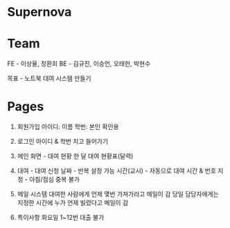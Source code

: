 # Supernova

# Team

FE - 이상율, 정환희
BE - 김규진, 이승언, 오태헌, 박현수

목표 - 노트북 대여 시스템 만들기

# Pages

1. 회원가입
   아이디: 이름
   학번: 본인 확인용

2. 로그인
   아이디 & 학번 치고 들어가기

3. 메인 화면 - 대여 현황
   한 달 대여 현황표(달력)

4. 대여 - 대여 신청
   날짜 - 반복 설정 가능
   시간(교시) - 자동으로 대여 시간 & 번호 지정 - 아침/점심 중복 불가

5. 메일 시스템
   대여한 사람에게 언제 몇번 가져가라고 메일이 감
   당일 담당자에게는 지정한 시간에 누가 언제 빌렸다고 메일이 감

6. 특이사항
   화요일 1~12번 대출 불가
